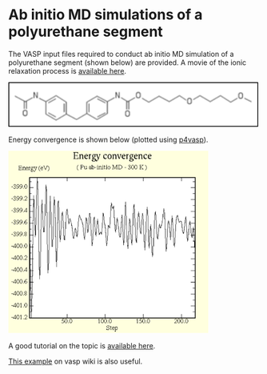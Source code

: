 # Ab initio MD simulations of a polyurethane segment

The VASP input files required to conduct ab initio MD simulation of a polyurethane segment (shown below) are provided. A movie of the ionic relaxation process is [available here](https://youtu.be/Vsq_4CRPE2w).

<img src="polymer chain.png" width="500">

Energy convergence is shown below (plotted using [p4vasp](http://www.p4vasp.at/#/home)).

<img src="energy_convergence.PNG" width="400">

A good tutorial on the topic is [available here](https://wiki.bnl.gov/CFN-Computation/images/3/3f/Tutorial6.pdf).

[This example](https://www.vasp.at/wiki/index.php/H2O_molecular_dynamics) on vasp wiki is also useful.
